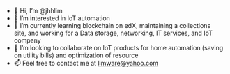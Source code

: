 - 👋 Hi, I’m @jhhlim
- 👀 I’m interested in IoT automation
- 🌱 I’m currently learning blockchain on edX, maintaining a collections site, and working for a Data storage, networking, IT services, and IoT company
- 💞️ I’m looking to collaborate on IoT products for home automation (saving on utility bills) and optimization of resource
- 📫 Feel free to contact me at limware@yahoo.com

